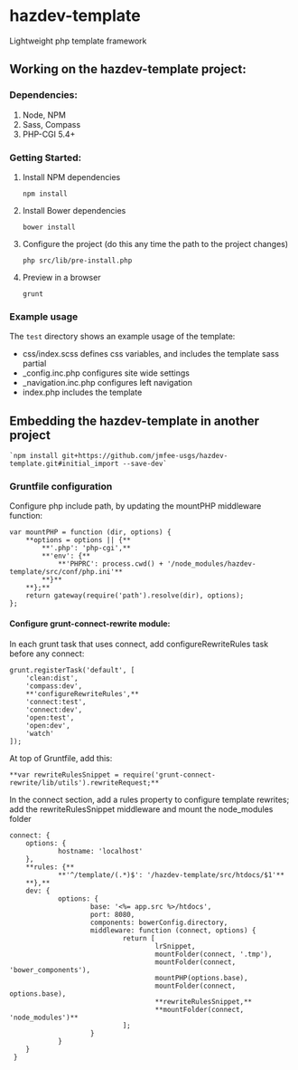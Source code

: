 hazdev-template
===============

Lightweight php template framework



## Working on the hazdev-template project:

### Dependencies:

1. Node, NPM
2. Sass, Compass
3. PHP-CGI 5.4+

### Getting Started:

1. Install NPM dependencies

    `npm install`

2. Install Bower dependencies

    `bower install`

3. Configure the project (do this any time the path to the project changes)

    `php src/lib/pre-install.php`

4. Preview in a browser

    `grunt`


### Example usage

The `test` directory shows an example usage of the template:

* css/index.scss defines css variables, and includes the template sass partial
* _config.inc.php configures site wide settings
* _navigation.inc.php configures left navigation
* index.php includes the template



## Embedding the hazdev-template in another project

    `npm install git+https://github.com/jmfee-usgs/hazdev-template.git#initial_import --save-dev`


### Gruntfile configuration


Configure php include path, by updating the mountPHP middleware function:

    var mountPHP = function (dir, options) {
    	**options = options || {**
    		**'.php': 'php-cgi',**
    		**'env': {**
    			**'PHPRC': process.cwd() + '/node_modules/hazdev-template/src/conf/php.ini'**
    		**}**
    	**};**
    	return gateway(require('path').resolve(dir), options);
    };


#### Configure grunt-connect-rewrite module:

In each grunt task that uses connect, add configureRewriteRules task before any connect:

    grunt.registerTask('default', [
        'clean:dist',
        'compass:dev',
        **'configureRewriteRules',**
        'connect:test',
        'connect:dev',
        'open:test',
        'open:dev',
        'watch'
    ]);

At top of Gruntfile, add this:

    **var rewriteRulesSnippet = require('grunt-connect-rewrite/lib/utils').rewriteRequest;**


In the connect section, add a rules property to configure template rewrites; add the rewriteRulesSnippet middleware and mount the node_modules folder

    connect: {
        options: {
                hostname: 'localhost'
        },
        **rules: {**
                **'^/template/(.*)$': '/hazdev-template/src/htdocs/$1'**
        **},**
        dev: {
                options: {
                        base: '<%= app.src %>/htdocs',
                        port: 8080,
                        components: bowerConfig.directory,
                        middleware: function (connect, options) {
                                return [
                                        lrSnippet,
                                        mountFolder(connect, '.tmp'),
                                        mountFolder(connect, 'bower_components'),
                                        mountPHP(options.base),
                                        mountFolder(connect, options.base),
                                        **rewriteRulesSnippet,**
                                        **mountFolder(connect, 'node_modules')**
                                ];
                        }
                }
        }
     }



